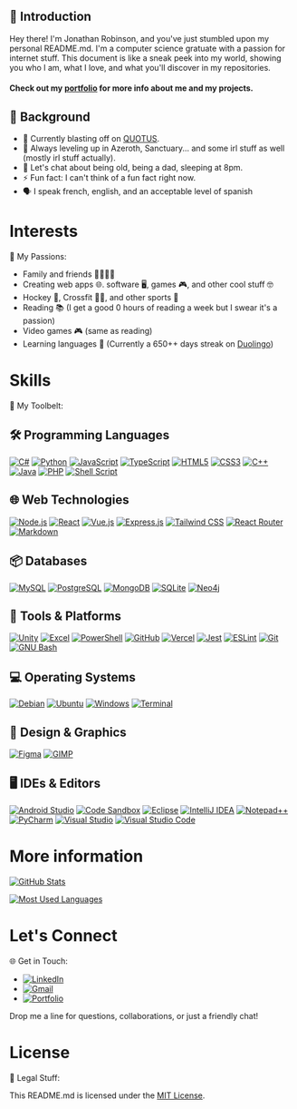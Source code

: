 ## 👋 Introduction

Hey there! I'm Jonathan Robinson, and you've just stumbled upon my personal README.md. I'm a computer science gratuate with a passion for internet stuff. This document is like a sneak peek into my world, showing you who I am, what I love, and what you'll discover in my repositories.

#### Check out my [portfolio](https://jonrobinson.ca) for more info about me and my projects.

## 🚀 Background

- 🔭 Currently blasting off on [QUOTUS](https://www.quotus.com).
- 🌱 Always leveling up in Azeroth, Sanctuary... and some irl stuff as well (mostly irl stuff actually).
- 💬 Let's chat about being old, being a dad, sleeping at 8pm.
- ⚡ Fun fact: I can't think of a fun fact right now.
- 🗣️ I speak french, english, and an acceptable level of spanish

# Interests

🎯 My Passions:

- Family and friends 👨‍👩‍👧‍👦
- Creating web apps 🌐. software 🖥️, games 🎮, and other cool stuff 🤓
- Hockey 🏒, Crossfit 🏋️‍♂️, and other sports 🏈
- Reading 📚 (I get a good 0 hours of reading a week but I swear it's a passion)
- Video games 🎮 (same as reading) 
- Learning languages 🧠 (Currently a 650++ days streak on [Duolingo][duolingo-url])

# Skills

🔨 My Toolbelt:

## 🛠️ Programming Languages
[![C#][c#-img]][c#-url]
[![Python][python-img]][python-url]
[![JavaScript][js-img]][js-url]
[![TypeScript][ts-img]][ts-url]
[![HTML5][html5-img]][html5-url]
[![CSS3][css3-img]][css3-url]
[![C++][c++-img]][c++-url]
[![Java][java-img]][java-url]
[![PHP][php-img]][php-url]
[![Shell Script][shell-script-img]][shell-script-url]

## 🌐 Web Technologies
[![Node.js][node-img]][node-url]
[![React][react-img]][react-url]
[![Vue.js][vue-img]][vue-url]
[![Express.js][express-img]][express-url]
[![Tailwind CSS][tailwind-img]][tailwind-url]
[![React Router][react-router-img]][react-router-url]
[![Markdown][markdown-img]][markdown-url]

## 📦 Databases
[![MySQL][mysql-img]][mysql-url]
[![PostgreSQL][pgsql-img]][pgsql-url]
[![MongoDB][mongodb-img]][mongodb-url]
[![SQLite][sqlite-img]][sqlite-url]
[![Neo4j][neo4j-img]][neo4j-url]

## 🔧 Tools & Platforms
[![Unity][unity-img]][unity-url]
[![Excel][excel-img]][excel-url]
[![PowerShell][powershell-img]][powershell-url]
[![GitHub][github-img]][github-url]
[![Vercel][vercel-img]][vercel-url]
[![Jest][jest-img]][jest-url]
[![ESLint][eslint-img]][eslint-url]
[![Git][git-img]][git-url]
[![GNU Bash][gnu-bash-img]][gnu-bash-url]

## 💻 Operating Systems
[![Debian][debian-img]][debian-url]
[![Ubuntu][ubuntu-img]][ubuntu-url]
[![Windows][windows-img]][windows-url]
[![Terminal][terminal-img]][terminal-url]

## 🎨 Design & Graphics
[![Figma][figma-img]][figma-url]
[![GIMP][gimp-img]][gimp-url]

## 🖥️ IDEs & Editors
[![Android Studio][android-studio-img]][android-studio-url]
[![Code Sandbox][code-sandbox-img]][code-sandbox-url]
[![Eclipse][eclipse-img]][eclipse-url]
[![IntelliJ IDEA][intellij-img]][intellij-url]
[![Notepad++][notepad++-img]][notepad++-url]
[![PyCharm][pycharm-img]][pycharm-url]
[![Visual Studio][visual-studio-img]][visual-studio-url]
[![Visual Studio Code][vs-code-img]][vs-code-url]

# More information

[![GitHub Stats][github-stats]][github-stats]

[![Most Used Languages][github-most-used-languages]][github-most-used-languages]

# Let's Connect

🌐 Get in Touch:

- [![LinkedIn][linkedin-shield]][linkedin-url]
- [![Gmail][gmail-shield]][gmail-url]
- [![Portfolio][portfolio-shield]][portfolio-url]

Drop me a line for questions, collaborations, or just a friendly chat!


# License

📜 Legal Stuff:

This README.md is licensed under the [MIT License](https://mit-license.org/).

<!-- tech shields -->
[c#-img]: https://img.shields.io/badge/c%23-239120?style=for-the-badge&logo=c-sharp&logoColor=white
[c#-url]: https://docs.microsoft.com/en-us/dotnet/csharp/
[python-img]: https://img.shields.io/badge/python-3776AB?style=for-the-badge&logo=python&logoColor=white
[python-url]: https://www.python.org/
[js-img]: https://img.shields.io/badge/javascript-F7DF1E?style=for-the-badge&logo=javascript&logoColor=black
[js-url]: https://developer.mozilla.org/en-US/docs/Web/JavaScript
[node-img]: https://img.shields.io/badge/node.js-43853D?style=for-the-badge&logo=node.js&logoColor=white
[node-url]: https://nodejs.org/en/
[ts-img]: https://img.shields.io/badge/typescript-007ACC?style=for-the-badge&logo=typescript&logoColor=white
[ts-url]: https://www.typescriptlang.org/
[html5-img]: https://img.shields.io/badge/html5-E34F26?style=for-the-badge&logo=html5&logoColor=white
[html5-url]: https://developer.mozilla.org/en-US/docs/Web/Guide/HTML/HTML5
[css3-img]: https://img.shields.io/badge/css3-1572B6?style=for-the-badge&logo=css3&logoColor=white
[css3-url]: https://developer.mozilla.org/en-US/docs/Web/CSS
[c++-img]: https://img.shields.io/badge/c++-00599C?style=for-the-badge&logo=c%2B%2B&logoColor=white
[c++-url]: https://www.cplusplus.com/
[java-img]: https://img.shields.io/badge/java-ED8B00?style=for-the-badge&logo=java&logoColor=white
[java-url]: https://www.java.com/en/
[php-img]: https://img.shields.io/badge/php-777BB4?style=for-the-badge&logo=php&logoColor=white
[php-url]: https://www.php.net/
[markdown-img]: https://img.shields.io/badge/markdown-000000?style=for-the-badge&logo=markdown&logoColor=white
[markdown-url]: https://www.markdownguide.org/
[shell-script-img]: https://img.shields.io/badge/shell_script-121011?style=for-the-badge&logo=gnu-bash&logoColor=white
[shell-script-url]: https://www.shellscript.sh/
[react-img]: https://img.shields.io/badge/react-20232A?style=for-the-badge&logo=react&logoColor=61DAFB
[react-url]: https://reactjs.org/
[vue-img]: https://img.shields.io/badge/vue.js-35495E?style=for-the-badge&logo=vuedotjs&logoColor=4FC08D
[vue-url]: https://vuejs.org/
[tailwind-img]: https://img.shields.io/badge/tailwindcss-38B2AC?style=for-the-badge&logo=tailwind-css&logoColor=white
[tailwind-url]: https://tailwindcss.com/
[react-router-img]: https://img.shields.io/badge/react_router-CA4245?style=for-the-badge&logo=react-router&logoColor=white
[react-router-url]: https://reactrouter.com/
[mysql-img]: https://img.shields.io/badge/mysql-4479A1?style=for-the-badge&logo=mysql&logoColor=white
[mysql-url]: https://www.mysql.com/
[pgsql-img]: https://img.shields.io/badge/postgresql-316192?style=for-the-badge&logo=postgresql&logoColor=white
[pgsql-url]: https://www.postgresql.org/
[mongodb-img]: https://img.shields.io/badge/mongodb-47A248?style=for-the-badge&logo=mongodb&logoColor=white
[mongodb-url]: https://www.mongodb.com/
[sqlite-img]: https://img.shields.io/badge/sqlite-07405E?style=for-the-badge&logo=sqlite&logoColor=white
[sqlite-url]: https://www.sqlite.org/index.html
[unity-img]: https://img.shields.io/badge/unity-100000?style=for-the-badge&logo=unity&logoColor=white
[unity-url]: https://unity.com/
[excel-img]: https://img.shields.io/badge/microsoft_excel-217346?style=for-the-badge&logo=microsoft-excel&logoColor=white
[excel-url]: https://www.microsoft.com/en-us/microsoft-365/excel
[powershell-img]: https://img.shields.io/badge/powershell-5391FE?style=for-the-badge&logo=powershell&logoColor=white
[powershell-url]: https://docs.microsoft.com/en-us/powershell/
[github-img]: https://img.shields.io/badge/github-181717?style=for-the-badge&logo=github&logoColor=white
[github-url]:https://github.com/Jon-Robb
[debian-img]: https://img.shields.io/badge/debian-A81D33?style=for-the-badge&logo=debian&logoColor=white
[debian-url]: https://www.debian.org/
[ubuntu-img]: https://img.shields.io/badge/ubuntu-E95420?style=for-the-badge&logo=ubuntu&logoColor=white
[ubuntu-url]: https://ubuntu.com/
[windows-img]: https://img.shields.io/badge/windows-0078D6?style=for-the-badge&logo=windows&logoColor=white
[windows-url]: https://www.microsoft.com/en-us/windows
[express-img]: https://img.shields.io/badge/express.js-404D59?style=for-the-badge
[express-url]: https://expressjs.com/
[jest-img]: https://img.shields.io/badge/jest-C21325?style=for-the-badge&logo=jest&logoColor=white
[jest-url]: https://jestjs.io/
[vercel-img]: https://img.shields.io/badge/vercel-000000?style=for-the-badge&logo=vercel&logoColor=white
[vercel-url]: https://vercel.com/
[neo4j-img]: https://img.shields.io/badge/neo4j-008CC1?style=for-the-badge&logo=neo4j&logoColor=white
[neo4j-url]: https://neo4j.com/
[figma-img]: https://img.shields.io/badge/figma-F24E1E?style=for-the-badge&logo=figma&logoColor=white
[figma-url]: https://www.figma.com/
[gimp-img]: https://img.shields.io/badge/gimp-5C5543?style=for-the-badge&logo=gimp&logoColor=white
[gimp-url]: https://www.gimp.org/
[duolingo-img]: https://img.shields.io/badge/duolingo-58CC02?style=for-the-badge&logo=duolingo&logoColor=white
[duolingo-url]: https://www.duolingo.com/
[android-studio-img]: https://img.shields.io/badge/android_studio-3DDC84?style=for-the-badge&logo=android-studio&logoColor=white
[android-studio-url]: https://developer.android.com/studio
[code-sandbox-img]: https://img.shields.io/badge/code_sandbox-000000?style=for-the-badge&logo=code-sandbox&logoColor=white
[code-sandbox-url]: https://codesandbox.io/
[eclipse-img]: https://img.shields.io/badge/eclipse-2C2255?style=for-the-badge&logo=eclipse&logoColor=white
[eclipse-url]: https://www.eclipse.org/
[intellij-img]: https://img.shields.io/badge/intellij_idea-000000?style=for-the-badge&logo=intellij-idea&logoColor=white
[intellij-url]: https://www.jetbrains.com/idea/
[notepad++-img]: https://img.shields.io/badge/notepad++-90E59A?style=for-the-badge&logo=notepad%2B%2B&logoColor=black
[notepad++-url]: https://notepad-plus-plus.org/
[pycharm-img]: https://img.shields.io/badge/pycharm-000000?style=for-the-badge&logo=pycharm&logoColor=white
[pycharm-url]: https://www.jetbrains.com/pycharm/
[visual-studio-img]: https://img.shields.io/badge/visual_studio-5C2D91?style=for-the-badge&logo=visual-studio&logoColor=white
[visual-studio-url]: https://visualstudio.microsoft.com/
[vs-code-img]: https://img.shields.io/badge/visual_studio_code-007ACC?style=for-the-badge&logo=visual-studio-code&logoColor=white
[vs-code-url]: https://code.visualstudio.com/
[eslint-img]: https://img.shields.io/badge/eslint-4B32C3?style=for-the-badge&logo=eslint&logoColor=white
[eslint-url]: https://eslint.org/
[git-img]: https://img.shields.io/badge/git-F05032?style=for-the-badge&logo=git&logoColor=white
[git-url]: https://git-scm.com/
[gnu-bash-img]: https://img.shields.io/badge/gnu_bash-4EAA25?style=for-the-badge&logo=gnu-bash&logoColor=white
[gnu-bash-url]: https://www.gnu.org/software/bash/
[terminal-img]: https://img.shields.io/badge/terminal-4D4D4D?style=for-the-badge&logo=windows-terminal&logoColor=white
[terminal-url]: https://docs.microsoft.com/en-us/windows/terminal/


<!-- stats -->
[github-stats]: https://github-readme-stats.vercel.app/api?username=Jon-Robb&theme=blue-green
[github-most-used-languages]: https://github-readme-stats.vercel.app/api/top-langs/?username=Jon-Robb&theme=blue-green

<!-- contact shields -->
[linkedin-shield]: https://img.shields.io/badge/-LinkedIn-black.svg?style=for-the-badge&logo=linkedin&colorB=555
[linkedin-url]: https://linkedin.com/in/jonathan-robinson-187716274
[gmail-shield]:	https://img.shields.io/badge/Gmail-D14836?style=for-the-badge&logo=gmail&logoColor=white
[gmail-url]: mailto:robinsonjonathan240817@gmail.com
[portfolio-shield]:https://img.shields.io/badge/website-000000?style=for-the-badge&logo=About.me&logoColor=white
[portfolio-url]: https://jonrobinson.ca

